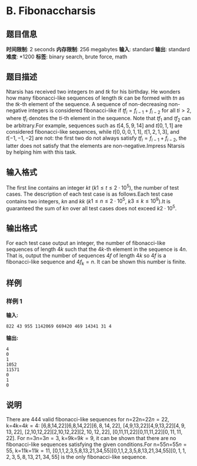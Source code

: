 # B. Fibonaccharsis

## 题目信息

**时间限制**: 2 seconds
**内存限制**: 256 megabytes
**输入**: standard
**输出**: standard
**难度**: *1200
**标签**: binary search, brute force, math

## 题目描述

Ntarsis has received two integers $t$$n$ and $t$$k$ for his birthday. He wonders how many fibonacci-like sequences of length $t$$k$ can be formed with $t$$n$ as the $t$$k$-th element of the sequence. A sequence of non-decreasing non-negative integers is considered fibonacci-like if $t$$f_i = f_{i-1} + f_{i-2}$ for all $t$$i > 2$, where $t$$f_i$ denotes the $t$$i$-th element in the sequence. Note that $t$$f_1$ and $t$$f_2$ can be arbitrary.For example, sequences such as $t$$[4,5,9,14]$ and $t$$[0,1,1]$ are considered fibonacci-like sequences, while $t$$[0,0,0,1,1]$, $t$$[1, 2, 1, 3]$, and $t$$[-1,-1,-2]$ are not: the first two do not always satisfy $t$$f_i = f_{i-1} + f_{i-2}$, the latter does not satisfy that the elements are non-negative.Impress Ntarsis by helping him with this task.

## 输入格式

The first line contains an integer $k$$t$ ($k$$1 \leq t \leq 2 \cdot 10^5$), the number of test cases. The description of each test case is as follows.Each test case contains two integers, $k$$n$ and $k$$k$ ($k$$1 \leq n \leq 2 \cdot 10^5$, $k$$3 \leq k \leq 10^9$).It is guaranteed the sum of $k$$n$ over all test cases does not exceed $k$$2 \cdot 10^5$.

## 输出格式

For each test case output an integer, the number of fibonacci-like sequences of length $4$$k$ such that the $4$$k$-th element in the sequence is $4$$n$. That is, output the number of sequences $4$$f$ of length $4$$k$ so $4$$f$ is a fibonacci-like sequence and $4$$f_k = n$. It can be shown this number is finite.

## 样例

### 样例 1

**输入:**
```
822 43 955 1142069 669420 469 14341 31 4
```

**输出:**
```
4
0
1
1052
11571
0
1
0
```

## 说明

There are 44$4$ valid fibonacci-like sequences for n=22n=22$n = 22$, k=4k=4$k = 4$: [6,8,14,22][6,8,14,22]$[6,8,14,22]$, [4,9,13,22][4,9,13,22]$[4,9,13,22]$, [2,10,12,22][2,10,12,22]$[2,10,12,22]$, [0,11,11,22][0,11,11,22]$[0,11,11,22]$. For n=3n=3$n = 3$, k=9k=9$k = 9$, it can be shown that there are no fibonacci-like sequences satisfying the given conditions.For n=55n=55$n = 55$, k=11k=11$k = 11$, [0,1,1,2,3,5,8,13,21,34,55][0,1,1,2,3,5,8,13,21,34,55]$[0, 1, 1, 2, 3, 5, 8, 13, 21, 34, 55]$ is the only fibonacci-like sequence.
